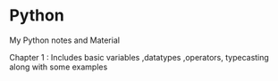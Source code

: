 # Python
My Python notes and Material 

Chapter 1 : Includes basic variables ,datatypes ,operators, typecasting along with some examples
